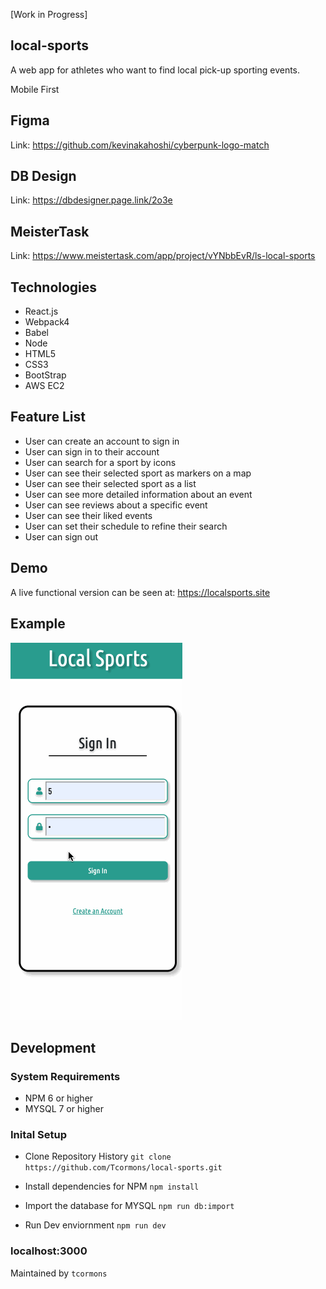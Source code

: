 [Work in Progress]

## local-sports

A web app for athletes who want to find local pick-up sporting events.

Mobile First 

## Figma
Link: https://github.com/kevinakahoshi/cyberpunk-logo-match

## DB Design
Link: https://dbdesigner.page.link/2o3e

## MeisterTask
Link: https://www.meistertask.com/app/project/vYNbbEvR/ls-local-sports

## Technologies
- React.js
- Webpack4
- Babel
- Node
- HTML5
- CSS3
- BootStrap
- AWS EC2

## Feature List 
- User can create an account to sign in 
- User can sign in to their account
- User can search for a sport by icons
- User can see their selected sport as markers on a map
- User can see their selected sport as a list
- User can see more detailed information about an event
- User can see reviews about a specific event 
- User can see their liked events
- User can set their schedule to refine their search
- User can sign out

## Demo
A live functional version can be seen at: https://localsports.site

## Example 
![LocalSports](./assets/localSportsDemo.gif)
  
## Development
### System Requirements
- NPM 6 or higher
- MYSQL 7 or higher

### Inital Setup
- Clone Repository History
`git clone https://github.com/Tcormons/local-sports.git`

- Install dependencies for NPM
`npm install`

- Import the database for MYSQL
`npm run db:import`

- Run Dev enviornment
`npm run dev`

### localhost:3000

Maintained by `tcormons`
